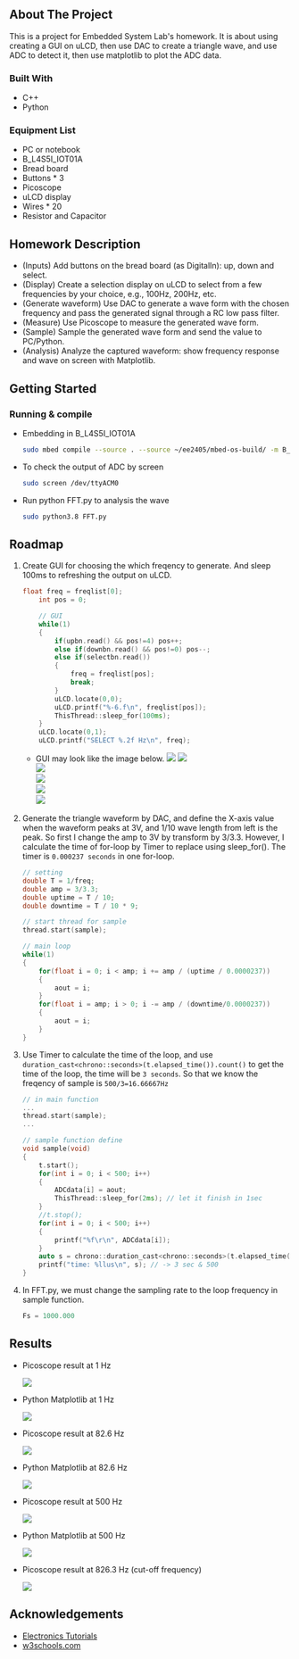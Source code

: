 <!-- ABOUT THE PROJECT -->
## About The Project

This is a project for Embedded System Lab's homework.
It is about using creating a GUI on uLCD, then use DAC to create a triangle wave, and use ADC to detect it, then use matplotlib to plot the ADC data. 

### Built With

* C++
* Python

### Equipment List
* PC or notebook
* B_L4S5I_IOT01A
* Bread board
* Buttons * 3
* Picoscope
* uLCD display
* Wires * 20
* Resistor and Capacitor

## Homework Description
* (Inputs) Add buttons on the bread board (as DigitalIn): up, down and select.
* (Display) Create a selection display on uLCD to select from a few frequencies by your choice, e.g., 100Hz, 200Hz, etc.
* (Generate waveform) Use DAC to generate a wave form with the chosen frequency and pass the generated signal through a RC low pass filter.
* (Measure) Use Picoscope to measure the generated wave form.
* (Sample) Sample the generated wave form and send the value to PC/Python.
* (Analysis) Analyze the captured waveform: show frequency response and wave on screen with Matplotlib.

<!-- GETTING STARTED -->
## Getting Started

### Running & compile

* Embedding in B_L4S5I_IOT01A
  
    ```sh
    sudo mbed compile --source . --source ~/ee2405/mbed-os-build/ -m B_L4S5I_IOT01A -t GCC_ARM -f
    ```
* To check the output of ADC by screen
    
    ```sh
    sudo screen /dev/ttyACM0
    ```
* Run python FFT.py to analysis the wave
  
    ```sh
    sudo python3.8 FFT.py
    ```


<!-- ROADMAP -->
## Roadmap

1. Create GUI for choosing the which freqency to generate. And sleep 100ms to refreshing the output on uLCD.

    ```C++
    float freq = freqlist[0];
        int pos = 0;

        // GUI
        while(1)
        {
            if(upbn.read() && pos!=4) pos++;
            else if(downbn.read() && pos!=0) pos--;
            else if(selectbn.read())
            {
                freq = freqlist[pos];
                break;
            }
            uLCD.locate(0,0);
            uLCD.printf("%-6.f\n", freqlist[pos]);
            ThisThread::sleep_for(100ms);
        }
        uLCD.locate(0,1);
        uLCD.printf("SELECT %.2f Hz\n", freq);
    ```

    * GUI may look like the image below.
        <img src="https://github.com/SYJINTW/NTHU240500_hw2/blob/master/hw2/src/uLCD_1.png?raw=true">
        <img src="https://github.com/SYJINTW/NTHU240500_hw2/blob/master/hw2/src/uLCD_82.6.png?raw=true">  
        <img src="https://github.com/SYJINTW/NTHU240500_hw2/blob/master/hw2/src/uLCD_500.png?raw=true">  
        <img src="https://github.com/SYJINTW/NTHU240500_hw2/blob/master/hw2/src/uLCD_826.png?raw=true">  
        <img src="https://github.com/SYJINTW/NTHU240500_hw2/blob/master/hw2/src/uLCD_1000.png?raw=true">  
        <img src="https://github.com/SYJINTW/NTHU240500_hw2/blob/master/hw2/src/uLCD_select.png?raw=true">  


1. Generate the triangle waveform by DAC, and define the X-axis value when the waveform peaks at 3V, and 1/10 wave length from left is the peak. So first I change the amp to 3V by transform by 3/3.3. However, I calculate the time of for-loop by Timer to replace using sleep_for(). The timer is `0.000237 seconds` in one for-loop.
    ```C++
    // setting
    double T = 1/freq;
    double amp = 3/3.3;
    double uptime = T / 10;
    double downtime = T / 10 * 9;
    
    // start thread for sample
    thread.start(sample);

    // main loop
    while(1)
    {
        for(float i = 0; i < amp; i += amp / (uptime / 0.0000237))
        {
            aout = i;
        }
        for(float i = amp; i > 0; i -= amp / (downtime/0.0000237))
        {
            aout = i;
        }
    }
    ```

1. Use Timer to calculate the time of the loop, and use `duration_cast<chrono::seconds>(t.elapsed_time()).count()` to get the time of the loop, the time will be `3 seconds`.
So that we know the freqency of sample is `500/3=16.66667Hz`
    ```C++
    // in main function
    ...
    thread.start(sample);
    ...

    // sample function define
    void sample(void)
    {
        t.start();
        for(int i = 0; i < 500; i++)
        {
            ADCdata[i] = aout;
            ThisThread::sleep_for(2ms); // let it finish in 1sec
        }
        //t.stop();
        for(int i = 0; i < 500; i++)
        {
            printf("%f\r\n", ADCdata[i]);
        }
        auto s = chrono::duration_cast<chrono::seconds>(t.elapsed_time()).count();
        printf("time: %llus\n", s); // -> 3 sec & 500
    }
    ```
    
1. In FFT.py, we must change the sampling rate to the loop frequency in sample function.
    
    ```python
    Fs = 1000.000
    ```

<!-- Screenshot -->
## Results

* Picoscope result at 1 Hz
  
    <img src="https://github.com/SYJINTW/NTHU240500_hw2/blob/master/hw2/src/wv_1Hz.png?raw=true">  

* Python Matplotlib at 1 Hz

    <img src="https://github.com/SYJINTW/NTHU240500_hw2/blob/master/hw2/src/py_1Hz.png?raw=true">

* Picoscope result at 82.6 Hz
    
    <img src="https://github.com/SYJINTW/NTHU240500_hw2/blob/master/hw2/src/wv_82.6Hz.png?raw=true">  

* Python Matplotlib at 82.6 Hz
    
    <img src="https://github.com/SYJINTW/NTHU240500_hw2/blob/master/hw2/src/py_82.6Hz.png?raw=true">

* Picoscope result at 500 Hz

    <img src="https://github.com/SYJINTW/NTHU240500_hw2/blob/master/hw2/src/wv_500Hz.png?raw=true">  

* Python Matplotlib at 500 Hz

    <img src="https://github.com/SYJINTW/NTHU240500_hw2/blob/master/hw2/src/py_500Hz.png?raw=true">

* Picoscope result at 826.3 Hz (cut-off frequency)
  
    <img src="https://github.com/SYJINTW/NTHU240500_hw2/blob/master/hw2/src/wv_826Hz.png?raw=true"> 

<!-- ACKNOWLEDGEMENTS -->
## Acknowledgements

* [Electronics Tutorials](https://www.electronics-tutorials.ws/filter/filter_2.html)
* [w3schools.com](https://www.w3schools.com/python/)

